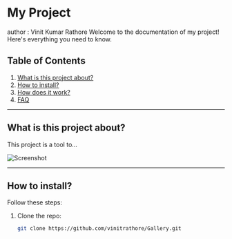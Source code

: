 # My Project
author : Vinit Kumar Rathore
Welcome to the documentation of my project! Here's everything you need to know.

## Table of Contents
1. [What is this project about?](#what-is-this-project-about)
2. [How to install?](#how-to-install)
3. [How does it work?](#how-does-it-work)
4. [FAQ](#faq)

---

## What is this project about?
This project is a tool to...

![Screenshot](https://link-to-image.com/screenshot.png)

---

## How to install?
Follow these steps:

1. Clone the repo:
   ```bash
   git clone https://github.com/vinitrathore/Gallery.git
